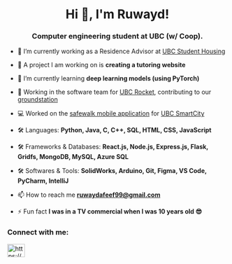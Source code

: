 <h1 align="center">Hi 👋, I'm Ruwayd!</h1>
<h3 align="center">Computer engineering student at UBC (w/ Coop).</h3>

- 🔭 I’m currently working as a Residence Advisor at [UBC Student Housing](https://vancouver.housing.ubc.ca/residence-life/meet-the-team/)

- 🔭 A project I am working on is **creating a tutoring website**

- 🌱 I’m currently learning **deep learning models (using PyTorch)**

- 🚀 Working in the software team for [UBC Rocket](https://www.ubcrocket.com/), contributing to our [groundstation](https://github.com/UBC-Rocket/UBCRocketGroundStation)

- 💻 Worked on the [safewalk mobile application](https://github.com/UBCSmartCity/UBC-Safewalk-App) for [UBC SmartCity](https://ubcsmartcity.com/)

- 🛠️ Languages: **Python, Java, C, C++, SQL, HTML, CSS, JavaScript**

- 🛠️ Frameworks & Databases: **React.js, Node.js, Express.js, Flask, Gridfs, MongoDB, MySQL, Azure SQL**

- 🛠️ Softwares & Tools: **SolidWorks, Arduino, Git, Figma, VS Code, PyCharm, IntelliJ**

- 📫 How to reach me **ruwaydafeef99@gmail.com**

- ⚡ Fun fact **I was in a TV commercial when I was 10 years old 😎**

<h3 align="left">Connect with me:</h3>
<p align="left">
<a href="https://www.linkedin.com/in/mir-ruwayd-afeef/" target="blank"><img align="center" src="https://raw.githubusercontent.com/rahuldkjain/github-profile-readme-generator/master/src/images/icons/Social/linked-in-alt.svg" alt="https://www.linkedin.com/in/mir-ruwayd-afeef/" height="30" width="40" /></a>
</p>

<!--
**ruwayd99/ruwayd99** is a ✨ _special_ ✨ repository because its `README.md` (this file) appears on your GitHub profile.

Here are some ideas to get you started:

- 🔭 I’m currently working on ...
- 🌱 I’m currently learning ...
- 👯 I’m looking to collaborate on ...
- 🤔 I’m looking for help with ...
- 💬 Ask me about ...
- 📫 How to reach me: ...
- 😄 Pronouns: ...
- ⚡ Fun fact: ...
-->

